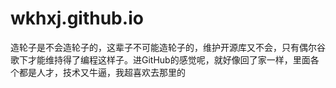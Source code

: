 # wkhxj.github.io


造轮子是不会造轮子的，这辈子不可能造轮子的，维护开源库又不会，只有偶尔谷歌下才能维持得了编程这样子。进GitHub的感觉呢，就好像回了家一样，里面各个都是人才，技术又牛逼，我超喜欢去那里的
